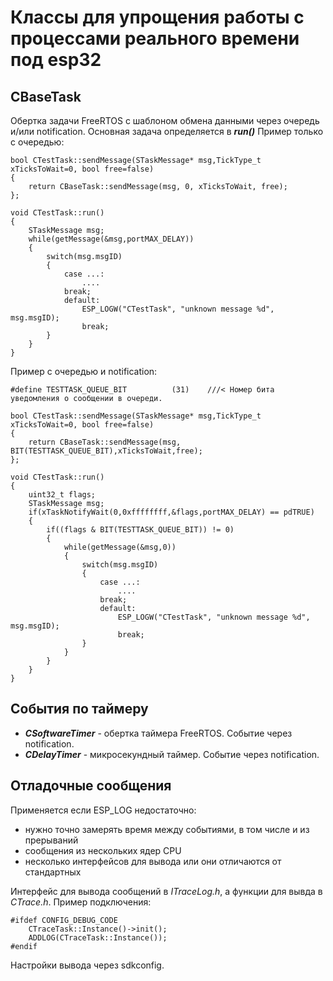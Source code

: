 # Классы для упрощения работы с процессами реального времени под esp32

## CBaseTask
Обертка задачи FreeRTOS с шаблоном обмена данными через очередь и/или notification. 
Основная задача определяется в ***run()*** 
Пример только с очередью:  

    bool CTestTask::sendMessage(STaskMessage* msg,TickType_t xTicksToWait=0, bool free=false)
	{
		return CBaseTask::sendMessage(msg, 0, xTicksToWait, free);
	};

    void CTestTask::run()
    {
        STaskMessage msg;
        while(getMessage(&msg,portMAX_DELAY))
        {
            switch(msg.msgID)
            {
                case ...:
                    ....
                break;
                default:
                    ESP_LOGW("CTestTask", "unknown message %d", msg.msgID);
                    break;
            }
        }
    }
Пример с очередью и notification:  

    #define TESTTASK_QUEUE_BIT 			(31)	///< Номер бита уведомления о сообщении в очереди.
    
    bool CTestTask::sendMessage(STaskMessage* msg,TickType_t xTicksToWait=0, bool free=false)
	{
		return CBaseTask::sendMessage(msg, BIT(TESTTASK_QUEUE_BIT),xTicksToWait,free);
	};

    void CTestTask::run()
    {
	    uint32_t flags;
        STaskMessage msg;
        if(xTaskNotifyWait(0,0xffffffff,&flags,portMAX_DELAY) == pdTRUE)
        {
            if((flags & BIT(TESTTASK_QUEUE_BIT)) != 0)
            {
                while(getMessage(&msg,0))
                {
                    switch(msg.msgID)
                    {
                        case ...:
                            ....
                        break;
                        default:
                            ESP_LOGW("CTestTask", "unknown message %d", msg.msgID);
                            break;
                    }
                }
            }
        }
    }
## События по таймеру
- ***CSoftwareTimer*** - обертка таймера FreeRTOS. Событие через notification.
- ***CDelayTimer*** - микросекундный таймер. Событие через notification.
## Отладочные сообщения
Применяется если ESP_LOG недостаточно:
-  нужно точно замерять время между событиями, в том числе и из прерываний
-  сообщения из нескольких ядер CPU
-  несколько интерфейсов для вывода или они отличаются от стандартных

Интерфейс для вывода сообщений в *ITraceLog.h*, а функции для вывда в *CTrace.h*. Пример подключения:

    #ifdef CONFIG_DEBUG_CODE
        CTraceTask::Instance()->init();
        ADDLOG(CTraceTask::Instance());
    #endif
Настройки вывода через sdkconfig.

